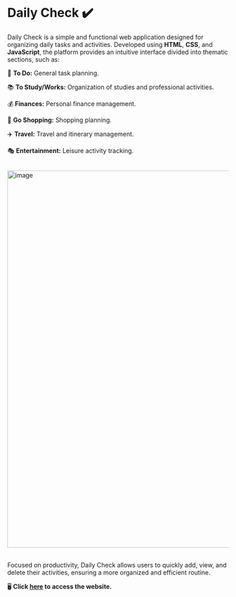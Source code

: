 # Daily Check ✔️

Daily Check is a simple and functional web application designed for organizing daily tasks and activities. Developed using **HTML**, **CSS**, and **JavaScript**, the platform provides an intuitive interface divided into thematic sections, such as:

📝 **To Do:** General task planning.

📚 **To Study/Works:** Organization of studies and professional activities.

💰 **Finances:** Personal finance management.

🛒 **Go Shopping:** Shopping planning.

✈️ **Travel:** Travel and itinerary management.

🎭 **Entertainment:** Leisure activity tracking.

<br>

<img width="860" alt="image" src="https://github.com/user-attachments/assets/cd4d8f2d-fed2-4484-ab48-6ee00d19f70a">

<br>
<br>

Focused on productivity, Daily Check allows users to quickly add, view, and delete their activities, ensuring a more organized and efficient routine.

🖥️ **Click <a href="https://arianemoura.github.io/dailycheck/">here</a> to access the website.**


